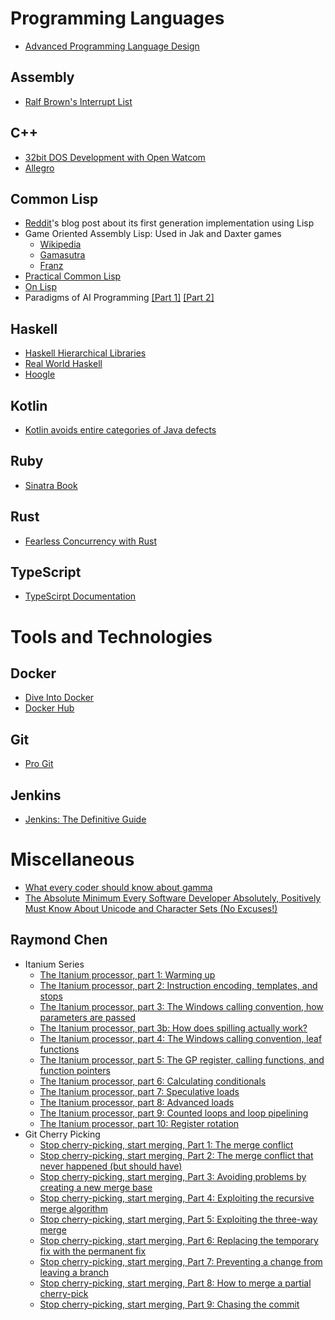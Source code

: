 # Programming Languages

* [Advanced Programming Language Design](books/Advanced-programming-language-design.pdf)

## Assembly

* [Ralf Brown's Interrupt List](http://www.ctyme.com/rbrown.htm)

## C++

* [32bit DOS Development with Open Watcom](http://tuttlem.github.io/2015/10/04/32bit-dos-development-with-open-watcom.html)
* [Allegro](http://liballeg.org/)

## Common Lisp

* [Reddit](https://redditblog.com/2005/12/05/on-lisp/)'s blog post about its first generation implementation using Lisp
* Game Oriented Assembly Lisp: Used in Jak and Daxter games
  * [Wikipedia](https://en.wikipedia.org/wiki/Game_Oriented_Assembly_Lisp)
  * [Gamasutra](https://www.gamasutra.com/view/feature/131394/postmortem_naughty_dogs_jak_and_.php)
  * [Franz](https://franz.com/success/customer_apps/animation_graphics/naughtydog.lhtml)
* [Practical Common Lisp](http://www.gigamonkeys.com/book/)
* [On Lisp](books/on-lisp.pdf)
* Paradigms of AI Programming [[Part 1]](books/PAIP-part1.pdf) [[Part 2]](books/PAIP-part2.pdf)

## Haskell

* [Haskell Hierarchical Libraries](https://downloads.haskell.org/~ghc/latest/docs/html/libraries/index.html)
* [Real World Haskell](http://book.realworldhaskell.org/read/)
* [Hoogle](https://www.haskell.org/hoogle/)

## Kotlin

* [Kotlin avoids entire categories of Java defects](https://proandroiddev.com/kotlin-avoids-entire-categories-of-java-defects-89f160ba4671)

## Ruby

* [Sinatra Book](https://sinatra-org-book.herokuapp.com/)

## Rust

* [Fearless Concurrency with Rust](https://blog.rust-lang.org/2015/04/10/Fearless-Concurrency.html)

## TypeScript

* [TypeScirpt Documentation](http://www.typescriptlang.org/docs/home.html)

# Tools and Technologies

## Docker

* [Dive Into Docker](https://diveintodocker.com/)
* [Docker Hub](https://hub.docker.com/)

## Git

* [Pro Git](https://git-scm.com/book/en/v2)

## Jenkins

* [Jenkins: The Definitive Guide](books/jenkins-the-definitive-guide.pdf)

# Miscellaneous

* [What every coder should know about gamma](http://blog.johnnovak.net/2016/09/21/what-every-coder-should-know-about-gamma/)
* [The Absolute Minimum Every Software Developer Absolutely, Positively Must Know About Unicode and Character Sets (No Excuses!)](https://www.joelonsoftware.com/2003/10/08/the-absolute-minimum-every-software-developer-absolutely-positively-must-know-about-unicode-and-character-sets-no-excuses/)

## Raymond Chen

* Itanium Series
  * [The Itanium processor, part 1: Warming up](https://blogs.msdn.microsoft.com/oldnewthing/20150727-00/?p=90821)
  * [The Itanium processor, part 2: Instruction encoding, templates, and stops](https://blogs.msdn.microsoft.com/oldnewthing/20150728-00/?p=90811)
  * [The Itanium processor, part 3: The Windows calling convention, how parameters are passed](https://blogs.msdn.microsoft.com/oldnewthing/20150729-00/?p=90801)
  * [The Itanium processor, part 3b: How does spilling actually work?](https://blogs.msdn.microsoft.com/oldnewthing/20150730-01/?p=90781)
  * [The Itanium processor, part 4: The Windows calling convention, leaf functions](https://blogs.msdn.microsoft.com/oldnewthing/20150730-00/?p=90791)
  * [The Itanium processor, part 5: The GP register, calling functions, and function pointers
](https://blogs.msdn.microsoft.com/oldnewthing/20150731-00/?p=90771)
  * [The Itanium processor, part 6: Calculating conditionals](https://blogs.msdn.microsoft.com/oldnewthing/20150803-00/?p=91191)
  * [The Itanium processor, part 7: Speculative loads](https://blogs.msdn.microsoft.com/oldnewthing/20150804-00/?p=91181)
  * [The Itanium processor, part 8: Advanced loads](https://blogs.msdn.microsoft.com/oldnewthing/20150805-00/?p=91171)
  * [The Itanium processor, part 9: Counted loops and loop pipelining](https://blogs.msdn.microsoft.com/oldnewthing/20150806-00/?p=91161)
  * [The Itanium processor, part 10: Register rotation](https://blogs.msdn.microsoft.com/oldnewthing/20150807-00/?p=91151)
* Git Cherry Picking
  * [Stop cherry-picking, start merging, Part 1: The merge conflict](https://blogs.msdn.microsoft.com/oldnewthing/20180312-00/?p=98215)
  * [Stop cherry-picking, start merging, Part 2: The merge conflict that never happened (but should have)](https://blogs.msdn.microsoft.com/oldnewthing/20180313-00/?p=98225)
  * [Stop cherry-picking, start merging, Part 3: Avoiding problems by creating a new merge base](https://blogs.msdn.microsoft.com/oldnewthing/20180314-00/?p=98235)
  * [Stop cherry-picking, start merging, Part 4: Exploiting the recursive merge algorithm](https://blogs.msdn.microsoft.com/oldnewthing/20180315-00/?p=98245)
  * [Stop cherry-picking, start merging, Part 5: Exploiting the three-way merge](https://blogs.msdn.microsoft.com/oldnewthing/20180316-00/?p=98255)
  * [Stop cherry-picking, start merging, Part 6: Replacing the temporary fix with the permanent fix](https://blogs.msdn.microsoft.com/oldnewthing/20180319-00/?p=98265)
  * [Stop cherry-picking, start merging, Part 7: Preventing a change from leaving a branch](https://blogs.msdn.microsoft.com/oldnewthing/20180320-00/?p=98275)
  * [Stop cherry-picking, start merging, Part 8: How to merge a partial cherry-pick](https://blogs.msdn.microsoft.com/oldnewthing/20180321-00/?p=98285)
  * [Stop cherry-picking, start merging, Part 9: Chasing the commit](https://blogs.msdn.microsoft.com/oldnewthing/20180322-00/?p=98295)
